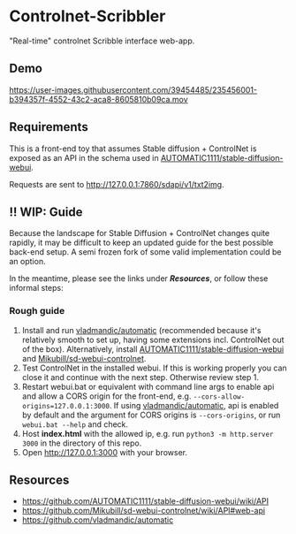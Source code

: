 # Controlnet-Scribbler
"Real-time" controlnet Scribble interface web-app.

## Demo
https://user-images.githubusercontent.com/39454485/235456001-b394357f-4552-43c2-aca8-8605810b09ca.mov

## Requirements
This is a front-end toy that assumes Stable diffusion + ControlNet is exposed as an API in the schema used in [AUTOMATIC1111/stable-diffusion-webui](https://github.com/AUTOMATIC1111/stable-diffusion-webui).

Requests are sent to http://127.0.0.1:7860/sdapi/v1/txt2img.

## ‼️ WIP: Guide
Because the landscape for Stable Diffusion + ControlNet changes quite rapidly, it may be difficult to keep an updated guide for the best possible back-end setup.
A semi frozen fork of some valid implementation could be an option.

In the meantime, please see the links under **_Resources_**, or follow these informal steps:

### Rough guide
1. Install and run [vladmandic/automatic](https://github.com/vladmandic/automatic) (recommended because it's relatively smooth to set up, having some extensions incl. ControlNet out of the box). Alternatively, install [AUTOMATIC1111/stable-diffusion-webui](https://github.com/AUTOMATIC1111/stable-diffusion-webui) and [Mikubill/sd-webui-controlnet](https://github.com/Mikubill/sd-webui-controlnet).
2. Test ControlNet in the installed webui. If this is working properly you can close it and continue with the next step. Otherwise review step 1.
3. Restart webui.bat or equivalent with command line args to enable api and allow a CORS origin for the front-end, e.g. `--cors-allow-origins=127.0.0.1:3000`. If using [vladmandic/automatic](https://github.com/vladmandic/automatic), api is enabled by default and the argument for CORS origins is `--cors-origins`, or run `webui.bat --help` and check.
4. Host **index.html** with the allowed ip, e.g. run `python3 -m http.server 3000` in the directory of this repo.
5. Open http://127.0.0.1:3000 with your browser.

## Resources
- https://github.com/AUTOMATIC1111/stable-diffusion-webui/wiki/API
- https://github.com/Mikubill/sd-webui-controlnet/wiki/API#web-api
- https://github.com/vladmandic/automatic


